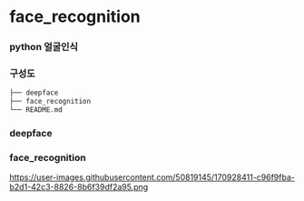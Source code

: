 # face_recognition

### python 얼굴인식

### 구성도

``` bash
├── deepface
├── face_recognition
└── README.md
```

### deepface


### face_recognition
https://user-images.githubusercontent.com/50819145/170928411-c96f9fba-b2d1-42c3-8826-8b6f39df2a95.png
